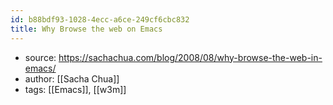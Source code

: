 ```yaml
---
id: b88bdf93-1028-4ecc-a6ce-249cf6cbc832
title: Why Browse the web on Emacs
---
```


- source: <https://sachachua.com/blog/2008/08/why-browse-the-web-in-emacs/>
- author: [[Sacha Chua]]
- tags: [[Emacs]], [[w3m]]
